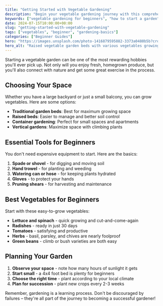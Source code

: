 ```yaml
---
title: "Getting Started with Vegetable Gardening"
description: "Begin your vegetable gardening journey with this comprehensive beginner's guide. Learn about planning, tools, plant selection, and essential tips for success."
keywords: ["vegetable gardening for beginners", "how to start a garden", "beginner gardening tips", "growing vegetables"]
date: 2024-07-15T10:00:00+00:00
slug: "getting-started-with-vegetable-gardening"
tags: ["vegetables", "beginner", "gardening-basics"]
categories: ["Beginner Guides"]
hero: "https://images.unsplash.com/photo-1416879595882-3373a0480b5b?crop=entropy&cs=tinysrgb&fit=crop&fm=jpg&h=600&ixid=M3w3ODY1NzN8MHwxfHNlYXJjaHwxfHx2ZWdldGFibGUlMjBnYXJkZW4lMjByYWlzZWQlMjBiZWRzfGVufDB8MHx8fDE3NTQxNjU4MzJ8MA&ixlib=rb-4.1.0&q=80&w=1200"
hero_alt: "Raised vegetable garden beds with various vegetables growing in organized rows"
---
```


Starting a vegetable garden can be one of the most rewarding hobbies you'll ever pick up. Not only will you enjoy fresh, homegrown produce, but you'll also connect with nature and get some great exercise in the process.

## Choosing Your Space

Whether you have a large backyard or just a small balcony, you can grow vegetables. Here are some options:

- **Traditional garden beds**: Best for maximum growing space
- **Raised beds**: Easier to manage and better soil control
- **Container gardening**: Perfect for small spaces and apartments
- **Vertical gardens**: Maximize space with climbing plants

## Essential Tools for Beginners

You don't need expensive equipment to start. Here are the basics:

1. **Spade or shovel** - for digging and moving soil
2. **Hand trowel** - for planting and weeding
3. **Watering can or hose** - for keeping plants hydrated
4. **Gloves** - to protect your hands
5. **Pruning shears** - for harvesting and maintenance

## Best Vegetables for Beginners

Start with these easy-to-grow vegetables:

- **Lettuce and spinach** - quick growing and cut-and-come-again
- **Radishes** - ready in just 30 days
- **Tomatoes** - satisfying and productive
- **Herbs** - basil, parsley, and chives are nearly foolproof
- **Green beans** - climb or bush varieties are both easy

## Planning Your Garden

1. **Observe your space** - note how many hours of sunlight it gets
2. **Start small** - a 4x4 foot bed is plenty for beginners
3. **Choose the right time** - plant according to your local climate
4. **Plan for succession** - plant new crops every 2-3 weeks

Remember, gardening is a learning process. Don't be discouraged by failures – they're all part of the journey to becoming a successful gardener!
